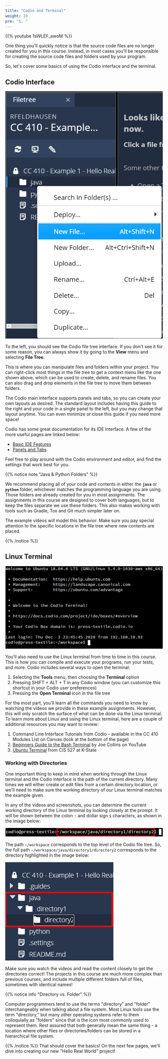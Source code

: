 ```yaml
---
title: "Codio and Terminal"
weight: 10
pre: "1. "
---
```


{{% youtube 1sWLEF_awoM %}}

One thing you'll quickly notice is that the source code files are no longer created for you in this course. Instead, in most cases you'll be responsible for creating the source code files and folders used by your program. 

So, let's cover some basics of using the Codio interface and the terminal. 

## Codio Interface

![File Tree](/images/e1/1file.png)

To the left, you should see the Codio file tree interface. If you don't see it for some reason, you can always show it by going to the **View** menu and selecting **File Tree**. 

This is where you can manipulate files and folders within your project. You can right-click most things in the file tree to get a context menu like the one shown above, which can be used to create, delete, and rename files. You can also drag and drop elements in the file tree to move them between folders. 

The Codio main interface supports panels and tabs, so you can create your own layouts as desired. The standard layout includes having this guide to the right and your code in a single panel to the left, but you may change that layout anytime. You can even minimize or close this guide if you need more space!

Codio has some great documentation for its IDE interface. A few of the more useful pages are linked below:

* [Basic IDE Features](https://docs.codio.com/project/ide/navigation/)
* [Panels and Tabs](https://docs.codio.com/project/ide/panels/)

Feel free to play around with the Codio environment and editor, and find the settings that work best for you.

{{% notice note "Java & Python Folders" %}}

We recommend placing all of your code and contents in either the **`java`** or **`python`** folder, whichever matches the programming language you are using. Those folders are already created for you in most assignments. The assignments in this course are designed to cover both languages, but to keep the files separate we use these folders. This also makes working with tools such as Gradle, Tox and Git much simpler later on.

The example videos will model this behavior. Make sure you pay special attention to the specific locations in the file tree where new contents are placed.

{{% /notice %}}

## Linux Terminal

![Linux Terminal](/images/e1/2terminal.png)

You'll also need to use the Linux terminal from time to time in this course. This is how you can compile and execute your programs, run your tests, and more. Codio includes several ways to open the terminal:

1. Selecting the **Tools** menu, then choosing the **Terminal** option
1. Pressing SHIFT + ALT + T in any Codio window (you can customize this shortcut in your Codio user preferences)
1. Pressing the **Open Terminal** icon in the file tree

For the most part, you'll learn all the commands you need to know by watching the videos we provide in these example assignments. However, this will only scratch the surface of what can be done via the Linux terminal. To learn more about Linux and using the Linux terminal, here are a couple of additional resources you may want to review:

1. Command Line Interface Tutorials from Codio - available in the CC 410 Modules List on Canvas (look at the bottom of the page)
2. [Beginners Guide to the Bash Terminal](https://www.youtube.com/watch?v=oxuRxtrO2Ag) by Joe Collins on YouTube
3. [Ubuntu Terminal](https://cis527.russfeld.me/1-secure-workstations/13-ubuntu-terminal/) from CIS 527 at K-State

### Working with Directories

One important thing to keep in mind when working through the Linux terminal and the Codio interface is the path of the current directory. Many times we will either create or edit files from a certain directory location, or we'll need to make sure the working directory of our Linux terminal matches the example given. 

In any of the videos and screenshots, you can determine the current working directory of the Linux terminal by looking closely at the prompt. It will be shown between the colon `:` and dollar sign `$` characters, as shown in the image below:

![Path Terminal](/images/e1/3path.png)

The path `~/workspace` corresponds to the top level of the Codio file tree. So, the full path `~/workspace/java/directory1/directory2` corresponds to the directory highlighted in the image below: 

![Path Directory](/images/e1/4path.png)

Make sure you watch the videos and read the content closely to get the directories correct! The projects in this course are much more complex than previous courses, and include multiple different folders full of files, sometimes with identical names!

{{% notice info "Directory vs. Folder" %}}

Computer programmers tend to use the terms "directory" and "folder" interchangeably when talking about a file system. Most Linux tools use the term "directory," but many other operating systems refer to them colloquially as "folders" since that is the icon most commonly used to represent them. Rest assured that both generally mean the same thing - a location where other files or directories/folders can be stored in a hierarchical file system.

{{% /notice %}}
That should cover the basics! On the next few pages, we'll dive into creating our new "Hello Real World" project!